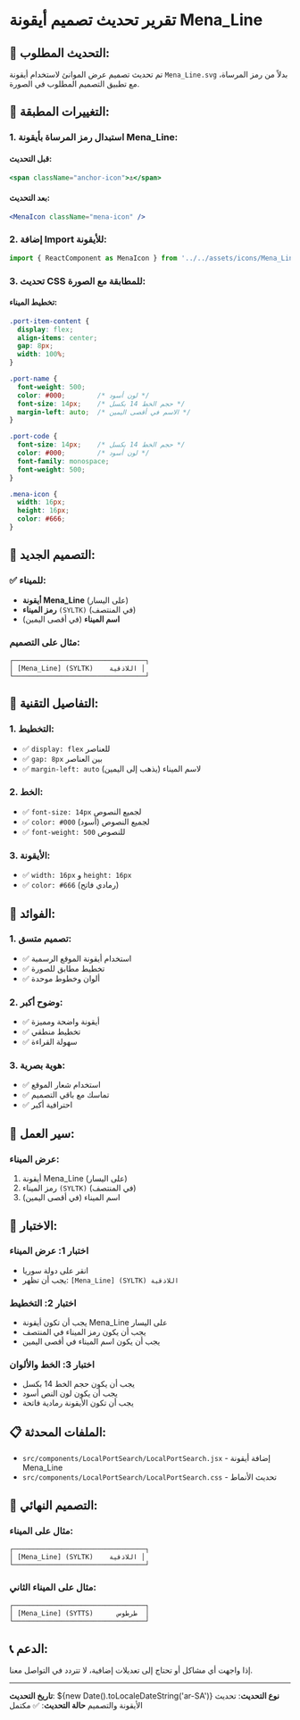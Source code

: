 # تقرير تحديث تصميم أيقونة Mena_Line

## 🎨 التحديث المطلوب:

تم تحديث تصميم عرض الموانئ لاستخدام أيقونة `Mena_Line.svg` بدلاً من رمز المرساة، مع تطبيق التصميم المطلوب في الصورة.

## 🔧 التغييرات المطبقة:

### **1. استبدال رمز المرساة بأيقونة Mena_Line:**

#### **قبل التحديث:**
```jsx
<span className="anchor-icon">⚓</span>
```

#### **بعد التحديث:**
```jsx
<MenaIcon className="mena-icon" />
```

### **2. إضافة Import للأيقونة:**
```jsx
import { ReactComponent as MenaIcon } from '../../assets/icons/Mena_Line.svg';
```

### **3. تحديث CSS للمطابقة مع الصورة:**

#### **تخطيط الميناء:**
```css
.port-item-content {
  display: flex;
  align-items: center;
  gap: 8px;
  width: 100%;
}

.port-name {
  font-weight: 500;
  color: #000;        /* لون أسود */
  font-size: 14px;    /* حجم الخط 14 بكسل */
  margin-left: auto;  /* الاسم في أقصى اليمين */
}

.port-code {
  font-size: 14px;    /* حجم الخط 14 بكسل */
  color: #000;        /* لون أسود */
  font-family: monospace;
  font-weight: 500;
}

.mena-icon {
  width: 16px;
  height: 16px;
  color: #666;
}
```

## 🎨 التصميم الجديد:

### **✅ للميناء:**
- **أيقونة Mena_Line** (على اليسار)
- **رمز الميناء** `(SYLTK)` (في المنتصف)
- **اسم الميناء** (في أقصى اليمين)

### **مثال على التصميم:**
```
┌─────────────────────────────────┐
│ [Mena_Line] (SYLTK)    اللاذقية │
└─────────────────────────────────┘
```

## 🔧 التفاصيل التقنية:

### **1. التخطيط:**
- ✅ `display: flex` للعناصر
- ✅ `gap: 8px` بين العناصر
- ✅ `margin-left: auto` لاسم الميناء (يذهب إلى اليمين)

### **2. الخط:**
- ✅ `font-size: 14px` لجميع النصوص
- ✅ `color: #000` (أسود) لجميع النصوص
- ✅ `font-weight: 500` للنصوص

### **3. الأيقونة:**
- ✅ `width: 16px` و `height: 16px`
- ✅ `color: #666` (رمادي فاتح)

## 🎯 الفوائد:

### **1. تصميم متسق:**
- ✅ استخدام أيقونة الموقع الرسمية
- ✅ تخطيط مطابق للصورة
- ✅ ألوان وخطوط موحدة

### **2. وضوح أكبر:**
- ✅ أيقونة واضحة ومميزة
- ✅ تخطيط منطقي
- ✅ سهولة القراءة

### **3. هوية بصرية:**
- ✅ استخدام شعار الموقع
- ✅ تماسك مع باقي التصميم
- ✅ احترافية أكبر

## 🔄 سير العمل:

### **عرض الميناء:**
1. أيقونة Mena_Line (على اليسار)
2. رمز الميناء `(SYLTK)` (في المنتصف)
3. اسم الميناء (في أقصى اليمين)

## 🧪 الاختبار:

### **اختبار 1: عرض الميناء**
- انقر على دولة سوريا
- يجب أن تظهر: `[Mena_Line] (SYLTK) اللاذقية`

### **اختبار 2: التخطيط**
- يجب أن تكون أيقونة Mena_Line على اليسار
- يجب أن يكون رمز الميناء في المنتصف
- يجب أن يكون اسم الميناء في أقصى اليمين

### **اختبار 3: الخط والألوان**
- يجب أن يكون حجم الخط 14 بكسل
- يجب أن يكون لون النص أسود
- يجب أن تكون الأيقونة رمادية فاتحة

## 📋 الملفات المحدثة:

- `src/components/LocalPortSearch/LocalPortSearch.jsx` - إضافة أيقونة Mena_Line
- `src/components/LocalPortSearch/LocalPortSearch.css` - تحديث الأنماط

## 🎨 التصميم النهائي:

### **مثال على الميناء:**
```
┌─────────────────────────────────┐
│ [Mena_Line] (SYLTK)    اللاذقية │
└─────────────────────────────────┘
```

### **مثال على الميناء الثاني:**
```
┌─────────────────────────────────┐
│ [Mena_Line] (SYTTS)      طرطوس  │
└─────────────────────────────────┘
```

## 📞 الدعم:

إذا واجهت أي مشاكل أو تحتاج إلى تعديلات إضافية، لا تتردد في التواصل معنا.

---

**تاريخ التحديث**: ${new Date().toLocaleDateString('ar-SA')}
**نوع التحديث**: تحديث الأيقونة والتصميم
**حالة التحديث**: ✅ مكتمل




